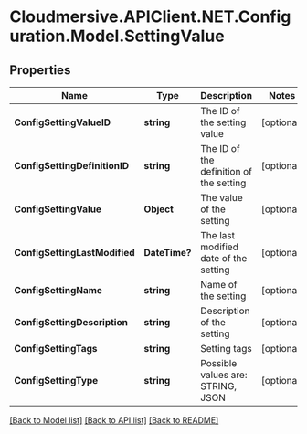 # Cloudmersive.APIClient.NET.Configuration.Model.SettingValue
## Properties

Name | Type | Description | Notes
------------ | ------------- | ------------- | -------------
**ConfigSettingValueID** | **string** | The ID of the setting value | [optional] 
**ConfigSettingDefinitionID** | **string** | The ID of the definition of the setting | [optional] 
**ConfigSettingValue** | **Object** | The value of the setting | [optional] 
**ConfigSettingLastModified** | **DateTime?** | The last modified date of the setting | [optional] 
**ConfigSettingName** | **string** | Name of the setting | [optional] 
**ConfigSettingDescription** | **string** | Description of the setting | [optional] 
**ConfigSettingTags** | **string** | Setting tags | [optional] 
**ConfigSettingType** | **string** | Possible values are: STRING, JSON | [optional] 

[[Back to Model list]](../README.md#documentation-for-models) [[Back to API list]](../README.md#documentation-for-api-endpoints) [[Back to README]](../README.md)

